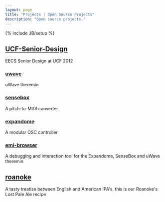 ```yaml
---
layout: page
title: "Projects | Open Source Projects"
description: "Open source projects."
---
```

{% include JB/setup %}
<div id="projects_page">
<h2><a href="https://github.com/antivapor/UCF-Senior-Design">UCF-Senior-Design</a></h2>
<p>EECS Senior Design at UCF 2012</p>
<h3><a href="https://github.com/antivapor/uwave">uwave</a></h3>
<p>uWave theremin</p>
<h3><a href="https://github.com/antivapor/sensebox">sensebox</a></h3>
<p>A pitch-to-MIDI converter</p>
<h3><a href="https://github.com/antivapor/expandome">expandome</a></h3>
<p>A modular OSC controller</p>
<h3><a href="https://github.com/antivapor/emi-browser">emi-browser</a></h3>
<p>A debugging and interaction tool for the Expandome, SenseBox and uWave theremin</p>
<h2><a href="https://github.com/antivapor/roanoke">roanoke</a></h2>
<p>A tasty treatise between English and American IPA's, this is our Roanoke's Lost Pale Ale recipe</p>
</div>
